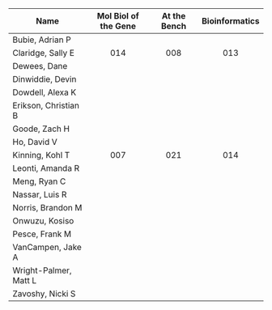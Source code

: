 | Name | Mol Biol of the Gene | At the Bench | Bioinformatics |
|---|:---:|:---:|:---:|
| Bubie, Adrian P |  |  |  |
| Claridge, Sally E | 014 | 008 | 013 |
| Dewees, Dane |  |  |  |
| Dinwiddie, Devin |  |  |  |
| Dowdell, Alexa K |  |  |  |
| Erikson, Christian B |  |  |  |
| Goode, Zach H |  |  |  |
| Ho, David V |  |  |  |
| Kinning, Kohl T | 007 | 021 | 014 |
| Leonti, Amanda R |  |  |  |
| Meng, Ryan C |  |  |  |
| Nassar, Luis R |  |  |  |
| Norris, Brandon M |  |  |  |
| Onwuzu, Kosiso |  |  |  |
| Pesce, Frank M |  |  |  |
| VanCampen, Jake A |  |  |  |
| Wright-Palmer, Matt L |  |  |  |
| Zavoshy, Nicki S |  |  |  |
